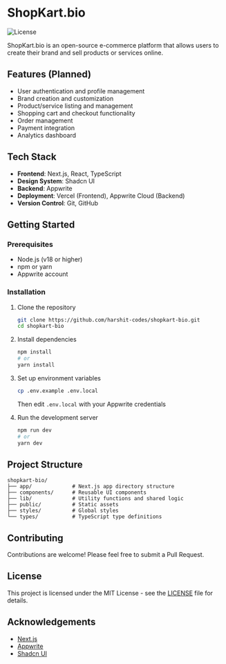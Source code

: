 # ShopKart.bio

![License](https://img.shields.io/github/license/harshit-codes/shopkart-bio)

ShopKart.bio is an open-source e-commerce platform that allows users to create their brand and sell products or services online.

## Features (Planned)

- User authentication and profile management
- Brand creation and customization
- Product/service listing and management
- Shopping cart and checkout functionality
- Order management
- Payment integration
- Analytics dashboard

## Tech Stack

- **Frontend**: Next.js, React, TypeScript
- **Design System**: Shadcn UI
- **Backend**: Appwrite
- **Deployment**: Vercel (Frontend), Appwrite Cloud (Backend)
- **Version Control**: Git, GitHub

## Getting Started

### Prerequisites

- Node.js (v18 or higher)
- npm or yarn
- Appwrite account

### Installation

1. Clone the repository
   ```bash
   git clone https://github.com/harshit-codes/shopkart-bio.git
   cd shopkart-bio
   ```

2. Install dependencies
   ```bash
   npm install
   # or
   yarn install
   ```

3. Set up environment variables
   ```bash
   cp .env.example .env.local
   ```
   Then edit `.env.local` with your Appwrite credentials

4. Run the development server
   ```bash
   npm run dev
   # or
   yarn dev
   ```

## Project Structure

```
shopkart-bio/
├── app/             # Next.js app directory structure
├── components/      # Reusable UI components
├── lib/             # Utility functions and shared logic
├── public/          # Static assets
├── styles/          # Global styles
└── types/           # TypeScript type definitions
```

## Contributing

Contributions are welcome! Please feel free to submit a Pull Request.

## License

This project is licensed under the MIT License - see the [LICENSE](LICENSE) file for details.

## Acknowledgements

- [Next.js](https://nextjs.org/)
- [Appwrite](https://appwrite.io/)
- [Shadcn UI](https://ui.shadcn.com/)